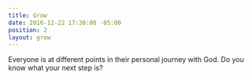 ```yaml
---
title: Grow
date: 2016-12-22 17:30:00 -05:00
position: 2
layout: grow
---
```


Everyone is at different points in their personal journey with God. Do you know what your next step is? 